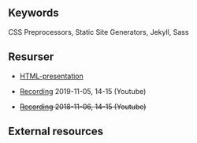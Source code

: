 ## Keywords
CSS Preprocessors, Static Site Generators, Jekyll, Sass

## Resurser
- [HTML-presentation](https://rawgit.com/1dv022/syllabus/master/lectures/01/index.html#/)


- [Recording](https://youtu.be/75iXLWAIINg) 2019-11-05, 14-15 (Youtube)
- ~~[Recording](https://youtu.be/sl4bKCQwRMs) 2018-11-06, 14-15 (Youtube)~~

## External resources
